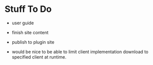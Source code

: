 
# Stuff To Do

* user guide
* finish site content

* publish to plugin site

* would be nice to be able to limit client implementation download to specified client at runtime.